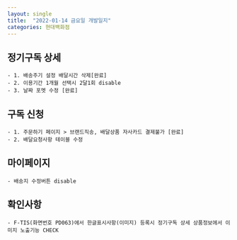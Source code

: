 ```yaml
---
layout: single
title:  "2022-01-14 금요일 개발일지"
categories: 현대백화점
---
```

## 정기구독 상세
    - 1. 배송주기 설정 배달시간 삭제[완료]
    - 2. 이용기간 1개월 선택시 2달1회 disable
    - 3. 날짜 포멧 수정 [완료]
    
## 구독 신청
    - 1. 주문하기 페이지 > 브랜드직송, 배달상품 자사카드 결제불가 [완료]
    - 2. 배달요청사항 테이블 수정

## 마이페이지 
    - 배송지 수정버튼 disable

## 확인사항
    - F-TIS(화면번호 PD063)에서 한글표시사항(이미지) 등록시 정기구독 상세 상품정보에서 이미지 노출기능 CHECK